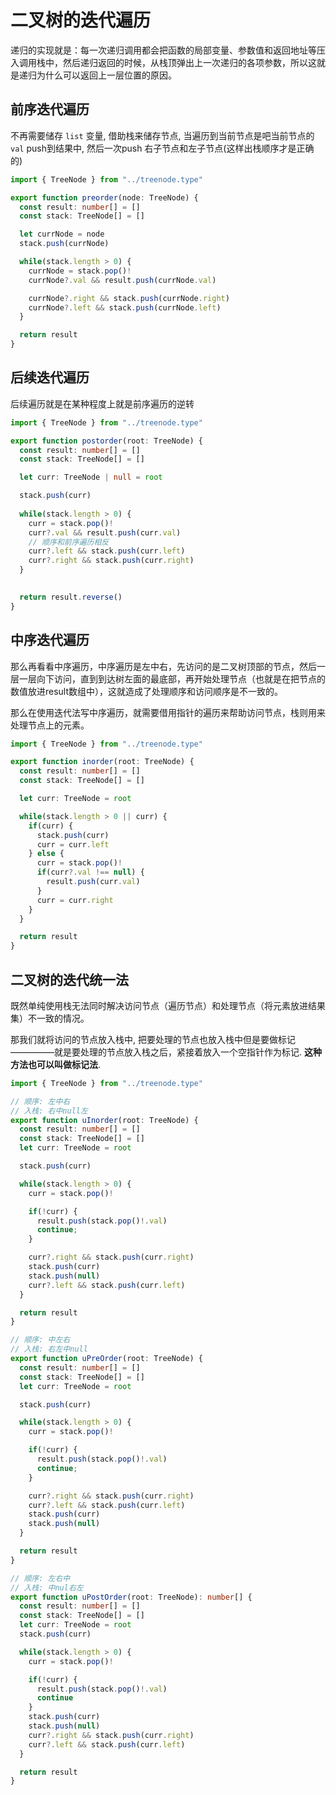 # 二叉树的迭代遍历 

递归的实现就是：每一次递归调用都会把函数的局部变量、参数值和返回地址等压入调用栈中，然后递归返回的时候，从栈顶弹出上一次递归的各项参数，所以这就是递归为什么可以返回上一层位置的原因。

## 前序迭代遍历

不再需要储存 `list` 变量, 借助栈来储存节点, 当遍历到当前节点是吧当前节点的`val` push到结果中, 然后一次push 右子节点和左子节点(这样出栈顺序才是正确的)

```typescript
import { TreeNode } from "../treenode.type"

export function preorder(node: TreeNode) {
  const result: number[] = []
  const stack: TreeNode[] = []

  let currNode = node
  stack.push(currNode)

  while(stack.length > 0) {
    currNode = stack.pop()!
    currNode?.val && result.push(currNode.val)

    currNode?.right && stack.push(currNode.right)
    currNode?.left && stack.push(currNode.left)
  }

  return result
}

```

## 后续迭代遍历

后续遍历就是在某种程度上就是前序遍历的逆转

```typescript 
import { TreeNode } from "../treenode.type"

export function postorder(root: TreeNode) {
  const result: number[] = []
  const stack: TreeNode[] = []

  let curr: TreeNode | null = root

  stack.push(curr)
  
  while(stack.length > 0) {
    curr = stack.pop()!
    curr?.val && result.push(curr.val)
    // 顺序和前序遍历相反
    curr?.left && stack.push(curr.left)
    curr?.right && stack.push(curr.right)
  }

  
  return result.reverse()
}

```

## 中序迭代遍历

那么再看看中序遍历，中序遍历是左中右，先访问的是二叉树顶部的节点，然后一层一层向下访问，直到到达树左面的最底部，再开始处理节点（也就是在把节点的数值放进result数组中），这就造成了处理顺序和访问顺序是不一致的。

那么在使用迭代法写中序遍历，就需要借用指针的遍历来帮助访问节点，栈则用来处理节点上的元素。

```typescript
import { TreeNode } from "../treenode.type"

export function inorder(root: TreeNode) {
  const result: number[] = []
  const stack: TreeNode[] = []

  let curr: TreeNode = root

  while(stack.length > 0 || curr) {
    if(curr) {
      stack.push(curr)
      curr = curr.left
    } else {
      curr = stack.pop()!
      if(curr?.val !== null) {
        result.push(curr.val)
      }
      curr = curr.right
    } 
  }

  return result
}

```


## 二叉树的迭代统一法

既然单纯使用栈无法同时解决访问节点（遍历节点）和处理节点（将元素放进结果集）不一致的情况。

那我们就将访问的节点放入栈中, 把要处理的节点也放入栈中但是要做标记—————就是要处理的节点放入栈之后，紧接着放入一个空指针作为标记. **这种方法也可以叫做标记法**.


```typescript 
import { TreeNode } from "../treenode.type"

// 顺序: 左中右
// 入栈: 右中null左
export function uInorder(root: TreeNode) {
  const result: number[] = []
  const stack: TreeNode[] = []
  let curr: TreeNode = root

  stack.push(curr)

  while(stack.length > 0) {
    curr = stack.pop()!

    if(!curr) {
      result.push(stack.pop()!.val)
      continue;
    }

    curr?.right && stack.push(curr.right)
    stack.push(curr)
    stack.push(null)
    curr?.left && stack.push(curr.left)
  }

  return result
}

// 顺序: 中左右
// 入栈: 右左中null
export function uPreOrder(root: TreeNode) {
  const result: number[] = []
  const stack: TreeNode[] = []
  let curr: TreeNode = root

  stack.push(curr)

  while(stack.length > 0) {
    curr = stack.pop()!

    if(!curr) {
      result.push(stack.pop()!.val)
      continue;
    }

    curr?.right && stack.push(curr.right)
    curr?.left && stack.push(curr.left)
    stack.push(curr)
    stack.push(null)
  }

  return result
}

// 顺序: 左右中
// 入栈: 中nul右左
export function uPostOrder(root: TreeNode): number[] {
  const result: number[] = []
  const stack: TreeNode[] = []
  let curr: TreeNode = root
  stack.push(curr)

  while(stack.length > 0) {
    curr = stack.pop()!

    if(!curr) {
      result.push(stack.pop()!.val)
      continue
    }
    stack.push(curr)
    stack.push(null)
    curr?.right && stack.push(curr.right)
    curr?.left && stack.push(curr.left)
  }

  return result
}

```

